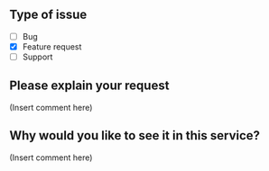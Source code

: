 ## Type of issue  
- [ ] Bug
- [x] Feature request 
- [ ] Support 

## Please explain your request   
(Insert comment here)

## Why would you like to see it in this service?   
(Insert comment here)